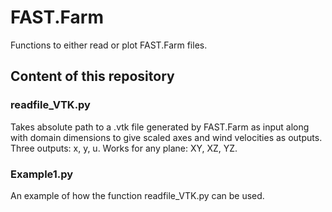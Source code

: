 # FAST.Farm
Functions to either read or plot FAST.Farm files.

## Content of this repository
### readfile_VTK.py
Takes absolute path to a .vtk file generated by FAST.Farm as input along with domain dimensions to give scaled axes and wind velocities as outputs.
Three outputs: x, y, u.
Works for any plane: XY, XZ, YZ.

### Example1.py
An example of how the function readfile_VTK.py can be used.
